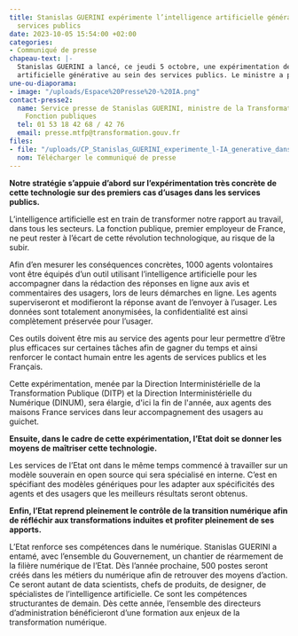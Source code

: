 ```yaml
---
title: Stanislas GUERINI expérimente l’intelligence artificielle générative dans les
  services publics
date: 2023-10-05 15:54:00 +02:00
categories:
- Communiqué de presse
chapeau-text: |-
  Stanislas GUERINI a lancé, ce jeudi 5 octobre, une expérimentation de l’intelligence
  artificielle générative au sein des services publics. Le ministre a présenté sa stratégie pour anticiper et accompagner le déploiement de l’intelligence artificielle dans la fonction publique, dans la continuité de la stratégie nationale pour l’intelligence artificielle et du comité de l’intelligence artificielle générative installé par la Première ministre. Ce comité aura notamment vocation à éclairer notre politique sur l’usage de l’intelligence artificielle dans les services publics.
une-ou-diaporama:
- image: "/uploads/Espace%20Presse%20-%20IA.png"
contact-presse2:
  name: Service presse de Stanislas GUERINI, ministre de la Transformation et de la
    Fonction publiques
  tel: 01 53 18 42 68 / 42 76
  email: presse.mtfp@transformation.gouv.fr
files:
- file: "/uploads/CP_Stanislas_GUERINI_experimente_l-IA_generative_dans_les_services_publics.pdf"
  nom: Télécharger le communiqué de presse
---
```


**Notre stratégie s’appuie d’abord sur l’expérimentation très concrète de cette
technologie sur des premiers cas d’usages dans les services publics.**

L’intelligence artificielle est en train de transformer notre rapport au travail, dans tous les secteurs. La fonction publique, premier employeur de France, ne peut rester à l’écart de cette révolution technologique, au risque de la subir.

Afin d’en mesurer les conséquences concrètes, 1000 agents volontaires vont être équipés d’un outil utilisant l’intelligence artificielle pour les accompagner dans la rédaction des réponses en ligne aux avis et commentaires des usagers, lors de leurs démarches en ligne. Les agents superviseront et modifieront la réponse avant de l’envoyer à l’usager. Les données sont totalement anonymisées, la confidentialité est ainsi complètement préservée pour l’usager.

Ces outils doivent être mis au service des agents pour leur permettre d’être plus
efficaces sur certaines tâches afin de gagner du temps et ainsi renforcer le contact
humain entre les agents de services publics et les Français.

Cette expérimentation, menée par la Direction Interministérielle de la Transformation
Publique (DITP) et la Direction Interministérielle du Numérique (DINUM), sera élargie, d'ici la fin de l'année, aux agents des maisons France services dans leur accompagnement des usagers au guichet.

**Ensuite, dans le cadre de cette expérimentation, l’Etat doit se donner les moyens de maîtriser cette technologie.**

Les services de l’Etat ont dans le même temps commencé à travailler sur un modèle
souverain en open source qui sera spécialisé en interne. C’est en spécifiant des
modèles génériques pour les adapter aux spécificités des agents et des usagers que les meilleurs résultats seront obtenus.

**Enfin, l’Etat reprend pleinement le contrôle de la transition numérique afin de
réfléchir aux transformations induites et profiter pleinement de ses apports.**

L’Etat renforce ses compétences dans le numérique. Stanislas GUERINI a entamé, avec
l’ensemble du Gouvernement, un chantier de réarmement de la filière numérique de l’Etat. Dès l’année prochaine, 500 postes seront créés dans les métiers du numérique afin de retrouver des moyens d’action. Ce seront autant de data scientists, chefs de produits, de designer, de spécialistes de l’intelligence artificielle. Ce sont les compétences structurantes de demain. Dès cette année, l’ensemble des directeurs d’administration bénéficieront d’une formation aux enjeux de la transformation numérique.